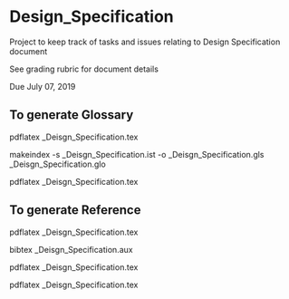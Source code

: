 # Design_Specification
Project to keep track of tasks and issues relating to Design Specification document

See grading rubric for document details

Due July 07, 2019

## To generate Glossary
pdflatex _Deisgn_Specification.tex

makeindex -s _Deisgn_Specification.ist -o _Deisgn_Specification.gls _Deisgn_Specification.glo

pdflatex _Deisgn_Specification.tex

## To generate Reference
pdflatex _Deisgn_Specification.tex

bibtex _Deisgn_Specification.aux

pdflatex _Deisgn_Specification.tex

pdflatex _Deisgn_Specification.tex
